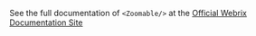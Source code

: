 See the full documentation of `<Zoomable/>` at the 
[Official Webrix Documentation Site](http://webrix.amdocs.com/docs/components/zoomable)